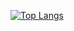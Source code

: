 [![Top Langs](https://github-readme-stats.vercel.app/api/top-langs/?username=ruraim&layout=compact&theme=tokyonight)](https://github.com/anuraghazra/github-readme-stats)
